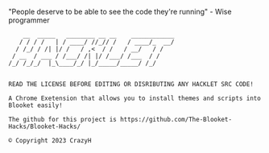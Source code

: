 "People deserve to be able to see the code they're running" - Wise programmer


        __  _____   ________ __ __    ____________
       / / / /   | / ____/ //_// /   / ____/_  __/
      / /_/ / /| |/ /   / ,<  / /   / __/   / /   
     / __  / ___ / /___/ /| |/ /___/ /___  / /    
    /_/ /_/_/  |_\____/_/ |_/_____/_____/ /_/     
                                              

    READ THE LICENSE BEFORE EDITING OR DISRIBUTING ANY HACKLET SRC CODE!
    
    A Chrome Exetension that allows you to install themes and scripts into Blooket easily!

    The github for this project is https://github.com/The-Blooket-Hacks/Blooket-Hacks/

    © Copyright 2023 CrazyH
